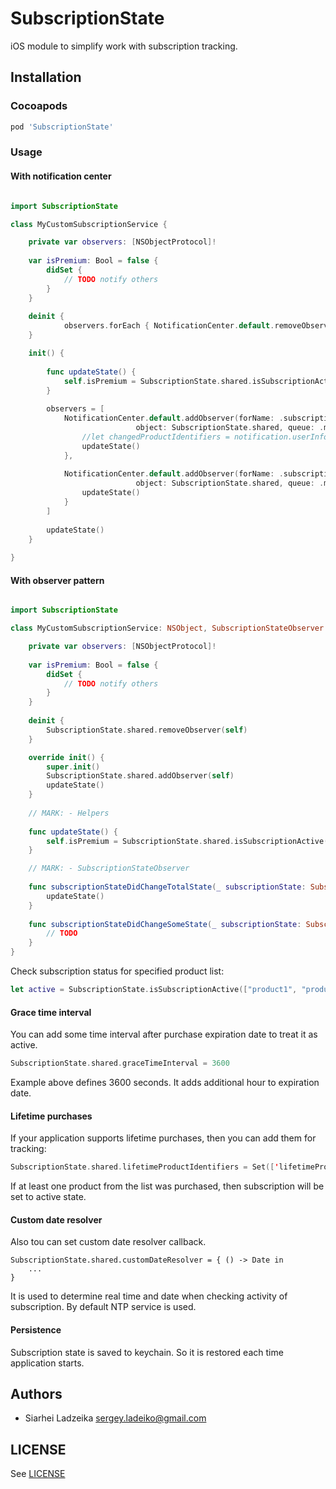 # SubscriptionState

iOS module to simplify work with subscription tracking.

## Installation

### Cocoapods

```ruby
pod 'SubscriptionState'
```

### Usage

#### With notification center

```swift

import SubscriptionState

class MyCustomSubscriptionService {

	private var observers: [NSObjectProtocol]!
	
	var isPremium: Bool = false {
		didSet {
			// TODO notify others
		}
	}
			
	deinit {
        	observers.forEach { NotificationCenter.default.removeObserver($0) }
   	}

	init() {
		
		func updateState() {
			self.isPremium = SubscriptionState.shared.isSubscriptionActive()
		}
		
		observers = [
			NotificationCenter.default.addObserver(forName: .subscriptionSomeStateDidChange, 									
                            object: SubscriptionState.shared, queue: .main) { (notification) in
				//let changedProductIdentifiers = notification.userInfo?[SubscriptionState.subscriptionSomeStateDidChangeProductsKey] as? [String]
				updateState()
			},
		
			NotificationCenter.default.addObserver(forName: .subscriptionTotalStateDidChange,
							object: SubscriptionState.shared, queue: .main) { (_) in
				updateState()	
			}
		]
		
		updateState()
	}
	
}

```

#### With observer pattern

```swift

import SubscriptionState

class MyCustomSubscriptionService: NSObject, SubscriptionStateObserver {

    private var observers: [NSObjectProtocol]!
    
    var isPremium: Bool = false {
        didSet {
            // TODO notify others
        }
    }
            
    deinit {
        SubscriptionState.shared.removeObserver(self)
    }

    override init() {
        super.init()
        SubscriptionState.shared.addObserver(self)
        updateState()
    }
    
    // MARK: - Helpers
    
    func updateState() {
        self.isPremium = SubscriptionState.shared.isSubscriptionActive()
    }

    // MARK: - SubscriptionStateObserver
        
    func subscriptionStateDidChangeTotalState(_ subscriptionState: SubscriptionState) {
        updateState()
    }
        
    func subscriptionStateDidChangeSomeState(_ subscriptionState: SubscriptionState) {
        // TODO
    }
}

```

Check subscription status for specified product list:

```swift
let active = SubscriptionState.isSubscriptionActive(["product1", "product2"])
```

#### Grace time interval

You can add some time interval after purchase expiration date to treat it as active.

```swift
SubscriptionState.shared.graceTimeInterval = 3600
```

Example above defines 3600 seconds. It adds additional hour to expiration date.

#### Lifetime purchases

If your application supports lifetime purchases, then you can add them for tracking:

```swift
SubscriptionState.shared.lifetimeProductIdentifiers = Set(['lifetimeProduct1'])
```

If at least one product from the list was purchased, then subscription will be set to active state.

#### Custom date resolver

Also tou can set custom date resolver callback. 

```
SubscriptionState.shared.customDateResolver = { () -> Date in 
	...
}
```

It is used to determine real time and date when checking activity of subscription.
By default NTP service is used.

#### Persistence

Subscription state is saved to keychain. So it is restored each time application starts.

## Authors

* Siarhei Ladzeika <sergey.ladeiko@gmail.com>

## LICENSE

See [LICENSE](LICENSE)

